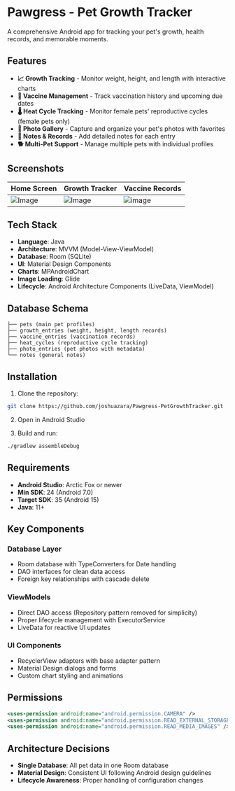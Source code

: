 # Pawgress - Pet Growth Tracker

A comprehensive Android app for tracking your pet's growth, health records, and memorable moments.

## Features

- **📈 Growth Tracking** - Monitor weight, height, and length with interactive charts
- **💉 Vaccine Management** - Track vaccination history and upcoming due dates
- **🌡️ Heat Cycle Tracking** - Monitor female pets' reproductive cycles (female pets only)
- **📸 Photo Gallery** - Capture and organize your pet's photos with favorites
- **📝 Notes & Records** - Add detailed notes for each entry
- **🐕 Multi-Pet Support** - Manage multiple pets with individual profiles

## Screenshots

| Home Screen | Growth Tracker | Vaccine Records |
|-------------|----------------|-----------------|
| ![Image](https://github.com/user-attachments/assets/2ce97292-98d5-4cec-91e8-d2c7f83b6d7b) | ![Image](https://github.com/user-attachments/assets/3dac0d1c-372b-48e6-a34b-96924ec61ee8) | ![image](https://github.com/user-attachments/assets/da9f386f-cd70-42ff-ae95-ce8562d81850)|

## Tech Stack

- **Language**: Java
- **Architecture**: MVVM (Model-View-ViewModel)
- **Database**: Room (SQLite)
- **UI**: Material Design Components
- **Charts**: MPAndroidChart
- **Image Loading**: Glide
- **Lifecycle**: Android Architecture Components (LiveData, ViewModel)

## Database Schema

```
├── pets (main pet profiles)
├── growth_entries (weight, height, length records)
├── vaccine_entries (vaccination records)
├── heat_cycles (reproductive cycle tracking)
├── photo_entries (pet photos with metadata)
└── notes (general notes)
```

## Installation

1. Clone the repository:
```bash
git clone https://github.com/joshuazara/Pawgress-PetGrowthTracker.git
```

2. Open in Android Studio

3. Build and run:
```bash
./gradlew assembleDebug
```

## Requirements

- **Android Studio**: Arctic Fox or newer
- **Min SDK**: 24 (Android 7.0)
- **Target SDK**: 35 (Android 15)
- **Java**: 11+

## Key Components

### Database Layer
- Room database with TypeConverters for Date handling
- DAO interfaces for clean data access
- Foreign key relationships with cascade delete

### ViewModels
- Direct DAO access (Repository pattern removed for simplicity)
- Proper lifecycle management with ExecutorService
- LiveData for reactive UI updates

### UI Components
- RecyclerView adapters with base adapter pattern
- Material Design dialogs and forms
- Custom chart styling and animations

## Permissions

```xml
<uses-permission android:name="android.permission.CAMERA" />
<uses-permission android:name="android.permission.READ_EXTERNAL_STORAGE" />
<uses-permission android:name="android.permission.READ_MEDIA_IMAGES" />
```

## Architecture Decisions

- **Single Database**: All pet data in one Room database
- **Material Design**: Consistent UI following Android design guidelines
- **Lifecycle Awareness**: Proper handling of configuration changes

